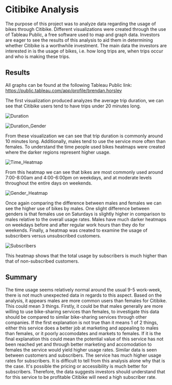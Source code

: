 # Citibike Analysis

The purpose of this project was to analyze data regarding the usage of bikes through Citibike. 
Different visualizations were created through the use of Tableau Public, a free software used to map and graph data.
Investors are eager to see the results of this analysis to aid them in determining whether Citibike is a worthwhile investment.
The main data the investors are interested in is the usage of bikes, i.e. how long trips are, when trips occur and who is making these trips.

## Results

All graphs can be found at the following Tableau Public link: https://public.tableau.com/app/profile/brendan.horsley

The first visualization produced analyzes the average trip duration, we can see that Citibike users tend to have trips under 20 minutes long.

![Duration](https://user-images.githubusercontent.com/96553988/162645876-26283b37-731f-49be-b06e-22543def022f.png)

![Duration_Gender](https://user-images.githubusercontent.com/96553988/162645939-8dea0879-3fb5-442d-be4f-1e4a41e76473.png)

From these visualization we can see that trip duration is commonly around 10 minutes long. Additionally, males tend to use the service more often than females.
To understand the time people used bikes heatmaps were created where the darker regions represent higher usage.

![Time_Heatmap](https://user-images.githubusercontent.com/96553988/162647217-64626d95-2f3e-4434-92dd-b07cd022d768.png)

From this heatmap we can see that bikes are most commonly used around 7:00-8:00am and 4:00-6:00pm on weekdays, and at moderate levels throughout the entire days on weekends. 

![Gender_Heatmap](https://user-images.githubusercontent.com/96553988/162647443-e170267d-60f4-4539-8e7f-4e26fa7342cc.png)

Once again comparing the difference between males and females we can see the higher use of bikes by males.
One slight difference between genders is that females use on Saturdays is slightly higher in comparison to males relative to the overall usage rates.
Males have much darker heatmaps on weekdays before and after regular work hours than they do for weekends.
Finally, a heatmap was created to examine the usage of subscribers versus unsubscribed customers.

![Subscribers](https://user-images.githubusercontent.com/96553988/162648380-9153042a-0eb3-49c4-9a67-2b9f673a4225.png)

This heatmap shows that the total usage by subscribers is much higher than that of non-subscribed customers.

## Summary

The time usage seems relatively normal around the usual 9-5 work-week, there is not much unexpected data in regards to this aspect. Based on the analysis, it appears males are more common users than females for Citibike. This could mean 3 things. Firstly, it could be that males generally are more willing to use bike-sharing services than females, to investigate this data should be compared to similar bike-sharing services through other companies. If the first explanation is not true than it means 1 of 2 things, either this service does a better job at marketing and appealing to males than females, or it poorly accomodates and markets to females. If it is the final explanation this could mean the potential value of this service has not been reached yet and through better marketing and accomodation to females the service would yield higher usage rates. Similar data is seen between customers and subscribers. The service has much higher usage rates for subscribers. It is difficult to tell from this analysis alone why that is the case. It's possible the pricing or accessibility is much better for subscribers. Therefore, the data suggests investors should understand that for this service to be profitable Citibike will need a high subscriber rate.

